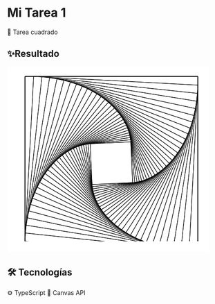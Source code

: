 # Mi Tarea 1

🧊 Tarea cuadrado

## ✨Resultado 

![Resultado](assets/resultado.png)

## 🛠️ Tecnologías

  ⚙️ TypeScript
  🎨 Canvas API
